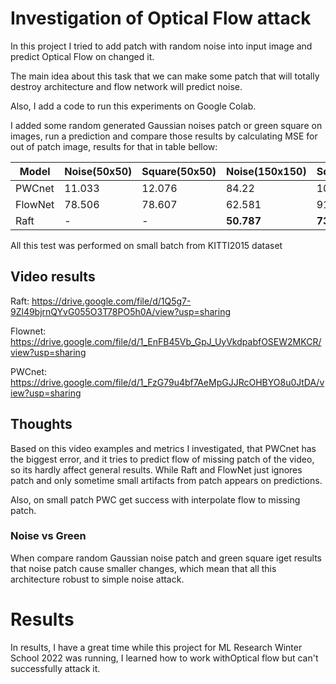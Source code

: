# Investigation of Optical Flow attack
In this project I tried to add patch with random noise into input image and predict Optical Flow on changed it.

The main idea about this task that we can make some patch that will totally destroy architecture and flow network will predict noise.

Also, I add a code to run this experiments on Google Colab.

I added some random generated Gaussian noises patch or green square on images, run a prediction and compare those results by calculating MSE for out of patch image, results for that in table bellow:

| Model   | Noise(50x50) | Square(50x50) | Noise(150x150) | Square(150x150) |
|---------|--------------|-------------|----------------|-----------------|
| PWCnet  | 11.033       | 12.076      | 84.22          | 100.923         |
| FlowNet | 78.506       | 78.607      | 62.581         | 91.921          |
| Raft    | -            | -           | **50.787**     | **73.691**      |

All this test was performed on small batch from KITTI2015 dataset

## Video results
Raft: https://drive.google.com/file/d/1Q5g7-9Zl49bjrnQYvG055O3T78PO5h0A/view?usp=sharing

Flownet: https://drive.google.com/file/d/1_EnFB45Vb_GpJ_UyVkdpabfOSEW2MKCR/view?usp=sharing

PWCnet: https://drive.google.com/file/d/1_FzG79u4bf7AeMpGJJRcOHBYO8u0JtDA/view?usp=sharing


## Thoughts
Based on this video examples and metrics I investigated, that PWCnet has the biggest error, and it tries to predict flow of missing patch of the video, so its hardly affect general results.
While Raft and FlowNet just ignores patch and only sometime small artifacts from patch appears on predictions.

Also, on small patch PWC get success with interpolate flow to missing patch.

### Noise vs Green
When compare random Gaussian noise patch and green square iget results that noise patch cause smaller changes, which mean that all this architecture robust to simple noise attack.

# Results

In results, I have a great time while this project for ML Research Winter School 2022 was running, I learned  how to work withOptical flow but can't successfully attack it.


